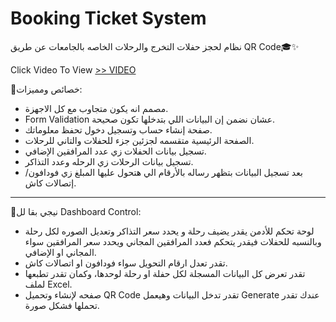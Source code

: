 # Booking Ticket System

نظام لحجز حفلات التخرج والرحلات الخاصه بالجامعات عن طريق QR Code🎓✨

Click Video To View [>> VIDEO](https://vimeo.com/manage/videos/950791209)


📍خصائص ومميزات:
- مصمم انه يكون متجاوب مع كل الاجهزة.
- Form Validation عشان نضمن إن البيانات اللي بتدخلها تكون صحيحة.
- صفحة إنشاء حساب وتسجيل دخول تحفظ معلوماتك.
- الصفحة الرئيسية متقسمه لجزئين جزء للحفلات والتاني للرحلات.
- تسجيل بيانات الحفلات زي عدد المرافقين الإضافي.
- تسجيل بيانات الرحلات زي الرحله وعدد التذاكر.
- بعد تسجيل البيانات بتظهر رساله بالأرقام الي هتحول عليها المبلغ زي فودافون/إتصالات كاش.
_______

📍نيجي بقا لل Dashboard Control:
- لوحة تحكم للأدمن يقدر يضيف رحلة و يحدد سعر التذاكر وتعديل الصوره لكل رحلة وبالنسبه للحفلات فيقدر يتحكم فعدد المرافقين المجاني ويحدد سعر المرافقين سواء المجاني او الإضافي.
- تقدر تعدل ارقام التحويل سواء فودافون او اتصالات كاش.
- تقدر تعرض كل البيانات المسجلة لكل حفلة او رحلة لوحدها، وكمان تقدر تطبعها لملف Excel.
- صفحه لإنشاء وتحميل QR Code تقدر تدخل البيانات وهيعمل Generate عندك تقدر تحملها فشكل صورة.
